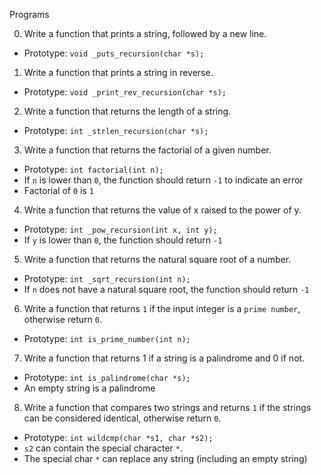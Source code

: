 Programs 

0. Write a function that prints a string, followed by a new line.
  - Prototype: `void _puts_recursion(char *s);`
1. Write a function that prints a string in reverse.
  - Prototype: `void _print_rev_recursion(char *s);`
2. Write a function that returns the length of a string.
  - Prototype: `int _strlen_recursion(char *s);`
3. Write a function that returns the factorial of a given number.
  - Prototype: `int factorial(int n);`
  - If `n` is lower than `0`, the function should return `-1` to indicate an error
  - Factorial of `0` is `1`
4. Write a function that returns the value of x raised to the power of y.
  - Prototype: `int _pow_recursion(int x, int y);`
  - If `y` is lower than `0`, the function should return `-1`
5. Write a function that returns the natural square root of a number.
  - Prototype: `int _sqrt_recursion(int n);`
  - If `n` does not have a natural square root, the function should return `-1`
6. Write a function that returns `1` if the input integer is a `prime number`, otherwise return `0`.
  - Prototype: `int is_prime_number(int n);`
7. Write a function that returns 1 if a string is a palindrome and 0 if not.
  - Prototype: `int is_palindrome(char *s);`
  - An empty string is a palindrome
8. Write a function that compares two strings and returns `1` if the strings can be considered identical, otherwise return `0`.
  - Prototype: `int wildcmp(char *s1, char *s2);`
  - `s2` can contain the special character `*`.
  - The special char `*` can replace any string (including an empty string)
